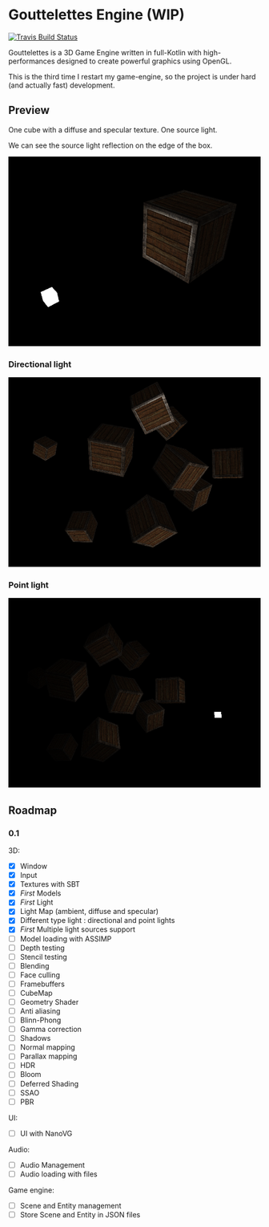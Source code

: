 # Gouttelettes Engine (WIP)

[![Travis Build Status](https://travis-ci.org/scorsi/Gouttelettes.svg?branch=master)](https://travis-ci.org/scorsi/Gouttelettes)

Gouttelettes is a 3D Game Engine written in full-Kotlin with high-performances designed to create powerful graphics using OpenGL.

This is the third time I restart my game-engine, so the project is under hard (and actually fast) development.

## Preview

One cube with a diffuse and specular texture. One source light.

We can see the source light reflection on the edge of the box.

![Preview 0](https://raw.githubusercontent.com/scorsi/Gouttelettes/master/.github/preview.png)

### Directional light
![Preview 1](https://raw.githubusercontent.com/scorsi/Gouttelettes/master/.github/preview1.png)
### Point light
![Preview 2](https://raw.githubusercontent.com/scorsi/Gouttelettes/master/.github/preview2.png)
    
## Roadmap

### 0.1

3D:
- [X] Window
- [X] Input
- [X] Textures with SBT
- [X] *First* Models
- [X] *First* Light
- [X] Light Map (ambient, diffuse and specular)
- [X] Different type light : directional and point lights
- [X] *First* Multiple light sources support
- [ ] Model loading with ASSIMP
- [ ] Depth testing
- [ ] Stencil testing
- [ ] Blending
- [ ] Face culling
- [ ] Framebuffers
- [ ] CubeMap
- [ ] Geometry Shader
- [ ] Anti aliasing
- [ ] Blinn-Phong
- [ ] Gamma correction
- [ ] Shadows
- [ ] Normal mapping
- [ ] Parallax mapping
- [ ] HDR
- [ ] Bloom
- [ ] Deferred Shading
- [ ] SSAO
- [ ] PBR

UI:
- [ ] UI with NanoVG

Audio:
- [ ] Audio Management
- [ ] Audio loading with files

Game engine:
- [ ] Scene and Entity management
- [ ] Store Scene and Entity in JSON files
